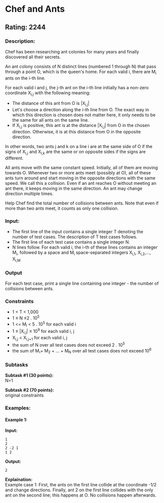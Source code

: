 # Chef and Ants
## Rating: 2244
### Description:
Chef has been researching ant colonies for many years and finally discovered all their secrets.

An ant colony consists of N distinct lines (numbered 1 through N) that pass through a point O, which is the queen's home. For each valid i, there are M<sub>i</sub> ants on the i-th line.

For each valid i and j, the j-th ant on the i-th line initially has a non-zero coordinate X<sub>i,j</sub> with the following meaning:
- The distance of this ant from O is |X<sub>i,j</sub>|
- Let's choose a direction along the i-th line from O. The exact way in which this direction is chosen does not matter here, it only needs to be the same for all ants on the same line.
- If X<sub>i,j</sub> is positive, this ant is at the distance |X<sub>i,j</sub>| from O in the chosen direction. Otherwise, it is at this distance from O in the opposite direction.

In other words, two ants j and k on a line i are at the same side of O if the signs of X<sub>i,j</sub> and X<sub>i,k</sub> are the same or on opposite sides if the signs are different.

All ants move with the same constant speed. Initially, all of them are moving towards O. Whenever two or more ants meet (possibly at O), all of these ants turn around and start moving in the opposite directions with the same speed. We call this a collision. Even if an ant reaches O without meeting an ant there, it keeps moving in the same direction. An ant may change direction multiple times.

Help Chef find the total number of collisions between ants. Note that even if more than two ants meet, it counts as only one collision.

### Input:
- The first line of the input contains a single integer T denoting the number of test cases. The description of T test cases follows.
- The first line of each test case contains a single integer N.
- N lines follow. For each valid i, the i-th of these lines contains an integer M<sub>i</sub>, followed by a space and M<sub>i</sub> space-separated integers X<sub>i,1</sub>, X<sub>i,2</sub>,..., X<sub>i,M</sub>
### Output
For each test case, print a single line containing one integer - the number of collisions between ants.
### Constraints
- 1 < T < 1,000
- 1 ≤ N ≤2 . 10<sup>5</sup>
- 1 <= M<sub>i</sub> < 5 . 10<sup>5</sup> for each valid i
- 1 ≤ |X<sub>i,j</sub>| ≤ 10<sup>9</sup> for each valid i, j
- X<sub>i,j</sub> < X<sub>i,j+1</sub> for each valid i, j
- the sum of N over all test cases does not exceed 2 . 10<sup>5</sup>
- the sum of M₁+ M<sub>2</sub> + ... + M<sub>N</sub> over all test cases does not exceed 10<sup>6</sup>
### Subtasks
**Subtask #1 (30 points):**  
N=1

**Subtask #2 (70 points):**  
original constraints

### Examples:
#### Example 1:
**Input:**
```
1
2
2 -2 1
1 2
```
**Output:**
```
2
```
**Explaination:**  
Example case 1: First, the ants on the first line collide at the coordinate -1/2 and change directions. Finally, ant 2 on the first line collides with the only ant on the second line; this happens at O. No collisions happen afterwards.